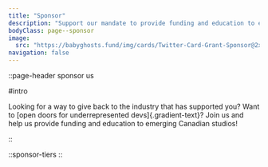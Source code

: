 ```yaml
---
title: "Sponsor"
description: "Support our mandate to provide funding and education to emerging studios."
bodyClass: page--sponsor
image:
  src: "https://babyghosts.fund/img/cards/Twitter-Card-Grant-Sponsor@2x.png"
navigation: false
---
```



::page-header
sponsor us

#intro

Looking for a way to give back to the industry that has supported you? Want to [open doors for underrepresented devs]{.gradient-text}? Join us and help us provide funding and education to emerging Canadian studios!

::

::sponsor-tiers
::
